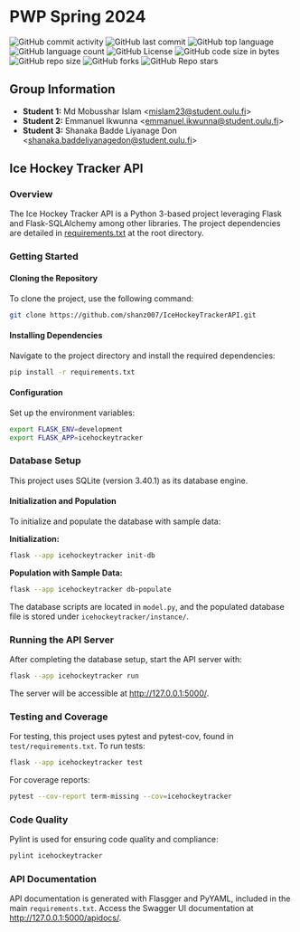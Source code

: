 # PWP Spring 2024

![GitHub commit activity](https://img.shields.io/github/commit-activity/t/shanz007/IceHockeyTrackerAPI)
![GitHub last commit](https://img.shields.io/github/last-commit/shanz007/IceHockeyTrackerAPI)
![GitHub top language](https://img.shields.io/github/languages/top/shanz007/IceHockeyTrackerAPI)
![GitHub language count](https://img.shields.io/github/languages/count/shanz007/IceHockeyTrackerAPI)
![GitHub License](https://img.shields.io/github/license/shanz007/IceHockeyTrackerAPI)
![GitHub code size in bytes](https://img.shields.io/github/languages/code-size/shanz007/IceHockeyTrackerAPI)
![GitHub repo size](https://img.shields.io/github/repo-size/mobusshar/data-mining-project-msc-oulu-2024)
![GitHub forks](https://img.shields.io/github/forks/mobusshar/data-mining-project-msc-oulu-2024)
![GitHub Repo stars](https://img.shields.io/github/stars/mobusshar/data-mining-project-msc-oulu-2024)

## Group Information

- **Student 1:** Md Mobusshar Islam \<mislam23@student.oulu.fi\>
- **Student 2:** Emmanuel Ikwunna \<emmanuel.ikwunna@student.oulu.fi\>
- **Student 3:** Shanaka Badde Liyanage Don \<shanaka.baddeliyanagedon@student.oulu.fi\>

## Ice Hockey Tracker API

### Overview

The Ice Hockey Tracker API is a Python 3-based project leveraging Flask and Flask-SQLAlchemy among other libraries. The project dependencies are detailed in [requirements.txt](https://github.com/shanz007/IceHockeyTrackerAPI/blob/main/requirements.txt) at the root directory.

### Getting Started

#### Cloning the Repository

To clone the project, use the following command:

```sh
git clone https://github.com/shanz007/IceHockeyTrackerAPI.git
```

#### Installing Dependencies

Navigate to the project directory and install the required dependencies:

```sh
pip install -r requirements.txt
```

#### Configuration

Set up the environment variables:

```sh
export FLASK_ENV=development
export FLASK_APP=icehockeytracker
```

### Database Setup

This project uses SQLite (version 3.40.1) as its database engine.

#### Initialization and Population

To initialize and populate the database with sample data:

**Initialization:**

```sh
flask --app icehockeytracker init-db
```

**Population with Sample Data:**

```sh
flask --app icehockeytracker db-populate
```

The database scripts are located in `model.py`, and the populated database file is stored under `icehockeytracker/instance/`.

### Running the API Server

After completing the database setup, start the API server with:

```sh
flask --app icehockeytracker run
```

The server will be accessible at <http://127.0.0.1:5000/>.

### Testing and Coverage

For testing, this project uses pytest and pytest-cov, found in `test/requirements.txt`. To run tests:

```sh
flask --app icehockeytracker test
```

For coverage reports:

```sh
pytest --cov-report term-missing --cov=icehockeytracker
```

### Code Quality

Pylint is used for ensuring code quality and compliance:

```sh
pylint icehockeytracker
```

### API Documentation

API documentation is generated with Flasgger and PyYAML, included in the main `requirements.txt`. Access the Swagger UI documentation at <http://127.0.0.1:5000/apidocs/>.
